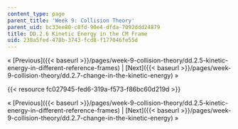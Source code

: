 ```yaml
---
content_type: page
parent_title: 'Week 9: Collision Theory'
parent_uid: bc33ee80-c8fd-90e4-dfda-7092ddd24879
title: DD.2.6 Kinetic Energy in the CM Frame
uid: 238a5fed-478b-3743-fcd8-f177046fe55d
---
```


« [Previous]({{< baseurl >}}/pages/week-9-collision-theory/dd.2.5-kinetic-energy-in-different-reference-frames) | [Next]({{< baseurl >}}/pages/week-9-collision-theory/dd.2.7-change-in-the-kinetic-energy) »

{{< resource fc027945-fed6-319a-f573-f86bc60d219d >}}

« [Previous]({{< baseurl >}}/pages/week-9-collision-theory/dd.2.5-kinetic-energy-in-different-reference-frames) | [Next]({{< baseurl >}}/pages/week-9-collision-theory/dd.2.7-change-in-the-kinetic-energy) »